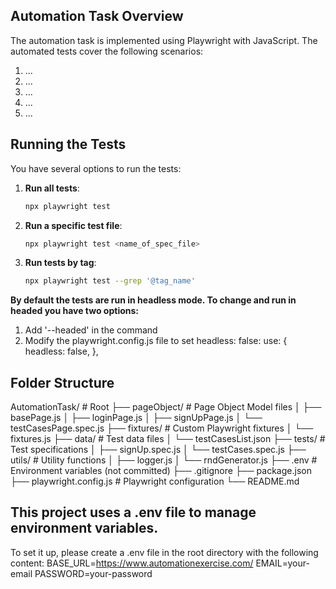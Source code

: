 ## Automation Task Overview

The automation task is implemented using Playwright with JavaScript. The automated tests cover the following scenarios:

1. ...
2. ...
3. ...
4. ...
5. ...

## Running the Tests

You have several options to run the tests:

1. **Run all tests**: 
   ```bash
   npx playwright test
   ```

2. **Run a specific test file**: 
   ```bash
   npx playwright test <name_of_spec_file>
   ```

3. **Run tests by tag**: 
   ```bash
   npx playwright test --grep '@tag_name'
   ```

**By default the tests are run in headless mode. To change and run in headed you have two options:**
1. Add '--headed' in the command
2. Modify the playwright.config.js file to set headless: false:
use: {
    headless: false,
  },

## Folder Structure
AutomationTask/           # Root
├── pageObject/           # Page Object Model files
│   ├── basePage.js
│   ├── loginPage.js
│   ├── signUpPage.js
│   └── testCasesPage.spec.js
├── fixtures/             # Custom Playwright fixtures
│   └── fixtures.js
├── data/                 # Test data files
│   └── testCasesList.json
├── tests/                # Test specifications
│   ├── signUp.spec.js
│   └── testCases.spec.js
├── utils/                # Utility functions
│   ├── logger.js
│   └── rndGenerator.js
├── .env                  # Environment variables (not committed)
├── .gitignore
├── package.json
├── playwright.config.js  # Playwright configuration
└── README.md

## This project uses a .env file to manage environment variables.
To set it up, please create a .env file in the root directory with the following content:
BASE_URL=https://www.automationexercise.com/
EMAIL=your-email
PASSWORD=your-password